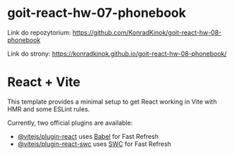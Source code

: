 # goit-react-hw-07-phonebook

Link do repozytorium:
https://github.com/KonradKinok/goit-react-hw-08-phonebook

Link do strony:
https://konradkinok.github.io/goit-react-hw-08-phonebook/

# React + Vite

This template provides a minimal setup to get React working in Vite with HMR and some ESLint rules.

Currently, two official plugins are available:

- [@vitejs/plugin-react](https://github.com/vitejs/vite-plugin-react/blob/main/packages/plugin-react/README.md) uses [Babel](https://babeljs.io/) for Fast Refresh
- [@vitejs/plugin-react-swc](https://github.com/vitejs/vite-plugin-react-swc) uses [SWC](https://swc.rs/) for Fast Refresh
